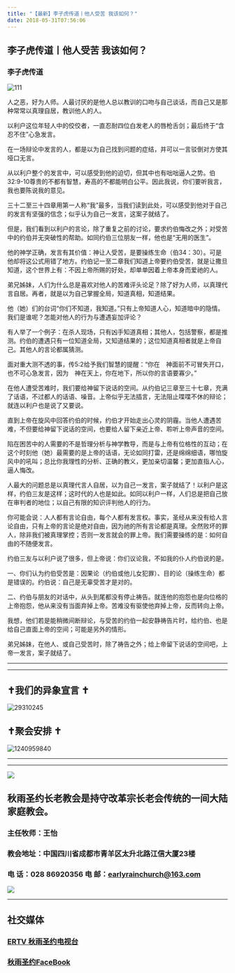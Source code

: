 ```yaml
---
title: "【最新】李子虎传道丨他人受苦 我该如何？"
date: 2018-05-31T07:56:06
---
```


## 李子虎传道丨他人受苦 我该如何？

### 李子虎传道


![111](https://user-images.githubusercontent.com/37917810/40770141-6eca6c2e-64ec-11e8-84b8-18331ff28b00.jpg)

人之恶，好为人师。人最讨厌的是他人总以教训的口吻与自己谈话，而自己又是那种常常以真理自居，教训他人的人。

 

以利户这位年轻人中的佼佼者，一直忍耐四位白发老人的唇枪舌剑；最后终于“含忍不住”心急发言。

 

在一场辩论中发言的人，都是以为自己找到问题的症结，并可以一言驳倒对方使其哑口无言。

 

从以利户整个的发言中，可以感受到他的迫切，但其中也有咄咄逼人之势。伯32:9-10尊贵的不都有智慧，寿高的不都能明白公平。因此我说，你们要听我言，我也要陈说我的意见。

 

三十二至三十四章用第一人称“我”最多，当我们读到此处，可以感受到他对于自己的发言有坚强的信念；似乎认为自己一发言，这案子就结了。

 

但是，我们看到以利户的言论，除了重复之前的讨论，要求约伯悔改之外；对受苦中的约伯并无突破性的帮助。如同约伯三位朋友一样，他也是“无用的医生”。

 

他的神学正确，发言有其价值：神让人受苦，是要操练生命（伯34：30）。可是他却将这公式用错了地方。约伯记一至二章我们知道上帝要约伯受苦，就是让撒旦知道，这个世界上有：不因上帝所赐的好处，却单单因着上帝本身而爱祂的人。

 

弟兄姊妹，人们为什么总是喜欢对他人的苦难评头论足？除了好为人师，以真理代言自居。再者，就是以为自己掌握全局，知道真相，知道结果。

 

他（她）们的台词“你们不知道，我知道。”只有上帝知道人心，知道暗中的隐情。我们是谁呢？怎能对他人的行为与遭遇妄加评论？

 

有人举了一个例子：在杀人现场，只有凶手知道真相；其他人，包括警察，都是推测。约伯的遭遇只有一位知道全局，又知道结果的；这位知道真相者就是上帝自己。其他人的言论都属猜测。

 

面对重大测不透的事，传5:2给予我们智慧的提醒：“你在　神面前不可冒失开口，也不可心急发言，因为　神在天上，你在地下，所以你的言语要寡少。”

 

在他人遭受苦难时，我们要给神留下说话的空间。从约伯记三章至三十七章，充满了话语，不过都人的话语、噪音。上帝似乎无法插言，无法阻止喋喋不休的辩论；就连以利户也是说了又要说。

 

直到上帝在旋风中回答约伯的时候，约伯才开始走出心灵的阴霾。当他人遭遇苦难，不但要给神留下说话的空间，也要给人留下亲近上帝、聆听上帝声音的空间。

 

陷在困苦中的人需要的不是哲理分析与神学教导，而是与上帝有位格性的互动；在这个时刻他（她）最需要的是上帝的话语，无论如同打雷，还是绵绵细语，哪怕旋风中的吼叫；总比你我理性的分析、正确的教义，更加亲切温馨；更加直指人心，逼人悔改。

 

人最大的问题总是以真理代言人自居，以为自己一发言，案子就结了！以利户是这样，约伯三友是这样；这时代的人也是如此。如同以利户一样，人们总是把自己放在审判者的地位；以自己有限的知识评判他人的行为。

 

你可能会说：人人都有言论自由，每个人都有发言权。事实，圣经从来没有给人言论自由，只有上帝的言论是绝对自由，因为祂的所有言论都是真理。全然败坏的罪人，除非我们被真理掌控；否则一发言就会的罪上帝。我们需要操练的是：如何自由的不随便发言。

 

约伯三友与以利户说了很多，但上帝说：你们议论我，不如我的仆人约伯说的是。

 

一、你们认为约伯受苦是：因果论（约伯或他儿女犯罪）、目的论（操练生命）都是错误的。约伯说：自己是无辜受苦才是对的。

 

二、约伯与朋友的对话中，从头到尾都没有停止祷告。就连他的抱怨也是向位格的上帝抱怨，他从来没有当面弃掉上帝。苦难没有驱使他弃掉上帝，反而转向上帝。

 

我想，他们若是能稍微间断辩论，与受苦的约伯一起安静祷告片时，给约伯、也是给自己直面上帝的空间；可能是另外的情形。

 

弟兄姊妹，在他人、或自己受苦时，除了祷告之外；给上帝留下说话的空间吧，上帝一发言，案子就结了。




------------------------------------------------------------------------------------------------------------
------------------------------------------------------------------------------------------------------------

## ✝我们的异象宣言 ✝


![29310245](https://user-images.githubusercontent.com/37917810/40770705-0e303450-64ee-11e8-8a68-01700194500a.jpg)


## ✝聚会安排 ✝


![1240959840](https://user-images.githubusercontent.com/37917810/40770738-27f07d3c-64ee-11e8-960f-42a2758933a3.jpg)


------------------------------------------------------------------------------------------------------------
------------------------------------------------------------------------------------------------------------
<img src="http://ww1.sinaimg.cn/large/00763B6bgy1fpvojilplcj308008074j.jpg"/>



## 秋雨圣约长老教会是持守改革宗长老会传统的一间大陆家庭教会。 

###  主任牧师：王怡 
### 教会地址：中国四川省成都市青羊区太升北路江信大厦23楼
###  电        话：028 86920356           电        邮：earlyrainchurch@163.com
<img src="http://ww1.sinaimg.cn/large/00763B6bly1fq11ea2huhg304201qgm0.gif"/>


------------------------------------------------------------------------------------------------------------
## **社交媒体**
###  [ERTV 秋雨圣约电视台](https://www.youtube.com/channel/UCn7IF7YEKrgKi0LaCsX8YCg/about)
### [秋雨圣约FaceBook](https://www.facebook.com/church.earlyraincovenant)

